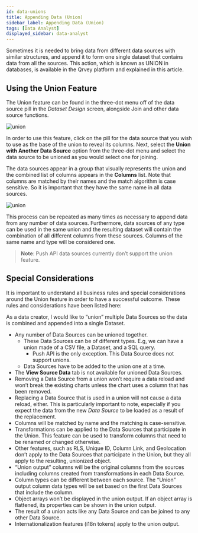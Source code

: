```yaml
---
id: data-unions
title: Appending Data (Union)
sidebar_label: Appending Data (Union)
tags: [Data Analyst]
displayed_sidebar: data-analyst
---
```

<div style={{textAlign: "justify"}}>

Sometimes it is needed to bring data from different data sources with similar structures, and append it to form one single dataset that contains data from all the sources. This action, which is known as UNION in databases, is available in the Qrvey platform and explained in this article.

## Using the Union Feature

The Union feature can be found in the three-dot menu off of the data source pill in the *Dataset Design* screen, alongside Join and other data source functions. 

![union](https://s3.amazonaws.com/cdn.qrvey.com/documentation_assets/ui-docs/datasets/Data+unions/union1.png#thumbnail-40) 


In order to use this feature, click on the pill for the data source that you wish to use as the base of the union to reveal its columns. Next, select the **Union with Another Data Source** option from the three-dot menu and select the data source to be unioned as you would select one for joining.

The data sources appear in a group that visually represents the union and the combined list of columns appears in the **Columns** list. Note that columns are matched by their names and the match algorithm is case sensitive. So it is important that they have the same name in all data sources. 

![union](https://s3.amazonaws.com/cdn.qrvey.com/documentation_assets/ui-docs/datasets/Data+unions/union2.png#thumbnail-40) 


This process can be repeated as many times as necessary to append data from any number of data sources. Furthermore, data sources of any type can be used in the same union and the resulting dataset will contain the combination of all different columns from these sources. Columns of the same name and type will be considered one. 

>**Note**: Push API data sources currently don’t support the union feature.

## Special Considerations
It is important to understand all business rules and special considerations around the Union feature in order to have a successful outcome. These rules and considerations have been listed here:

As a data creator, I would like to “union” multiple Data Sources so the data is combined and appended into a single Dataset.

* Any number of Data Sources can be unioned together. 
  * These Data Sources can be of different types. E.g, we can have a union made of a CSV file, a Dataset, and a SQL query.
    * Push API is the only exception. This Data Source does not support unions.
  * Data Sources have to be added to the union one at a time.
* The **View Source Data** tab is not available for unioned Data Sources.
* Removing a Data Source from a union won’t require a data reload and won’t break the existing charts unless the chart uses a column that has been removed.
* Replacing a Data Source that is used in a union will not cause a data reload, either. This is particularly important to note, especially if you expect the data from the new *Data Source* to be loaded as a result of the replacement.
* Columns will be matched by name and the matching is case-sensitive.
* Transformations can be applied to the Data Sources that participate in the Union. This feature can be used to transform columns that need to be renamed or changed otherwise.
* Other features, such as RLS, Unique ID, Column Link, and Geolocation don’t apply to the Data Sources that participate in the Union, but they all apply to the resulting, unionized object.
* “Union output” columns will be the original columns from the sources including columns created from transformations in each Data Source. 
* Column types can be different between each source. The “Union” output column data types will be set based on the first Data Sources that include the column.
* Object arrays won’t be displayed in the union output. If an object array is flattened, its properties can be shown in the union output.
* The result of a union acts like any Data Source and can be joined to any other Data Source.
* Internationalization features (i18n tokens) apply to the union output.



</div>